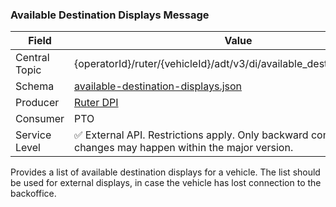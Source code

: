 ### Available Destination Displays Message
| Field         | Value                                                                                                                       |
|---------------|-----------------------------------------------------------------------------------------------------------------------------|
| Central Topic | {operatorId}/ruter/{vehicleId}/adt/v3/di/available_destination_displays                                                     |
| Schema        | [ available-destination-displays.json ](json-schemas/di/available-destination-displays/available-destination-displays.json) |
| Producer      | [Ruter DPI](https://github.com/orgs/RuterNo/teams/dpi-team)                                                                 |
| Consumer      | PTO                                                                                                                         |
| Service Level | ✅ External API. Restrictions apply. Only backward compatible changes may happen within the major version.                   | 

Provides a list of available destination displays for a vehicle. The list should be used for external displays, in case
the vehicle has lost connection to the backoffice.
